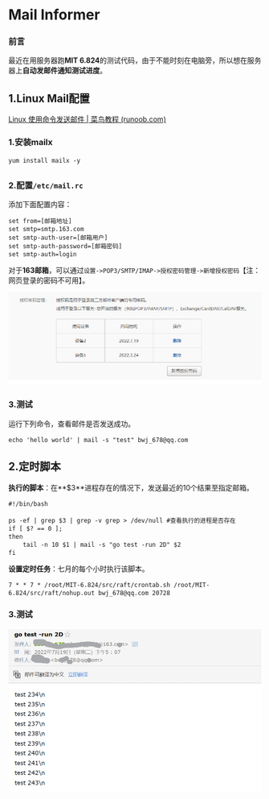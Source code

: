 # Mail Informer

### 前言

最近在用服务器跑**MIT 6.824**的测试代码，由于不能时刻在电脑旁，所以想在服务器上**自动发邮件通知测试进度**。



## 1.Linux Mail配置

[Linux 使用命令发送邮件 | 菜鸟教程 (runoob.com)](https://www.runoob.com/w3cnote/centos-mail-command-sendmail.html)

### 1.安装mailx

~~~shell
yum install mailx -y
~~~

## 

### 2.配置`/etc/mail.rc`

添加下面配置内容：

~~~shell
set from=[邮箱地址]
set smtp=smtp.163.com
set smtp-auth-user=[邮箱用户]
set smtp-auth-password=[邮箱密码]
set smtp-auth=login
~~~

对于**163邮箱**，可以通过`设置->POP3/SMTP/IMAP->授权密码管理->新增授权密码`【注：网页登录的密码不可用】。

![](.md\163-password)



### 3.测试

运行下列命令，查看邮件是否发送成功。

~~~shell
echo 'hello world' | mail -s "test" bwj_678@qq.com
~~~



## 2.定时脚本

**执行的脚本**：在**$3**进程存在的情况下，发送最近的10个结果至指定邮箱。

~~~shell
#!/bin/bash

ps -ef | grep $3 | grep -v grep > /dev/null #查看执行的进程是否存在
if [ $? == 0 ];
then
	tail -n 10 $1 | mail -s "go test -run 2D" $2
fi
~~~

**设置定时任务**：七月的每个小时执行该脚本。

~~~shell
7 * * 7 * /root/MIT-6.824/src/raft/crontab.sh /root/MIT-6.824/src/raft/nohup.out bwj_678@qq.com 20728
~~~



### 3.测试

<img src=".md/test.png" style="zoom:60%;" />
